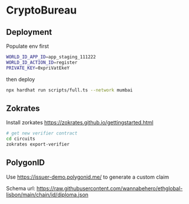 # CryptoBureau

## Deployment
Populate env first
```sh
WORLD_ID_APP_ID=app_staging_111222
WORLD_ID_ACTION_ID=register
PRIVATE_KEY=0xpriVatEkeY
```

then deploy
```sh
npx hardhat run scripts/full.ts --network mumbai
```

## Zokrates

Install zorkates https://zokrates.github.io/gettingstarted.html

```sh
# get new verifier contract
cd circuits
zokrates export-verifier
```

## PolygonID
Use https://issuer-demo.polygonid.me/ to generate a custom claim

Schema url: https://raw.githubusercontent.com/wannabehero/ethglobal-lisbon/main/chain/id/diploma.json